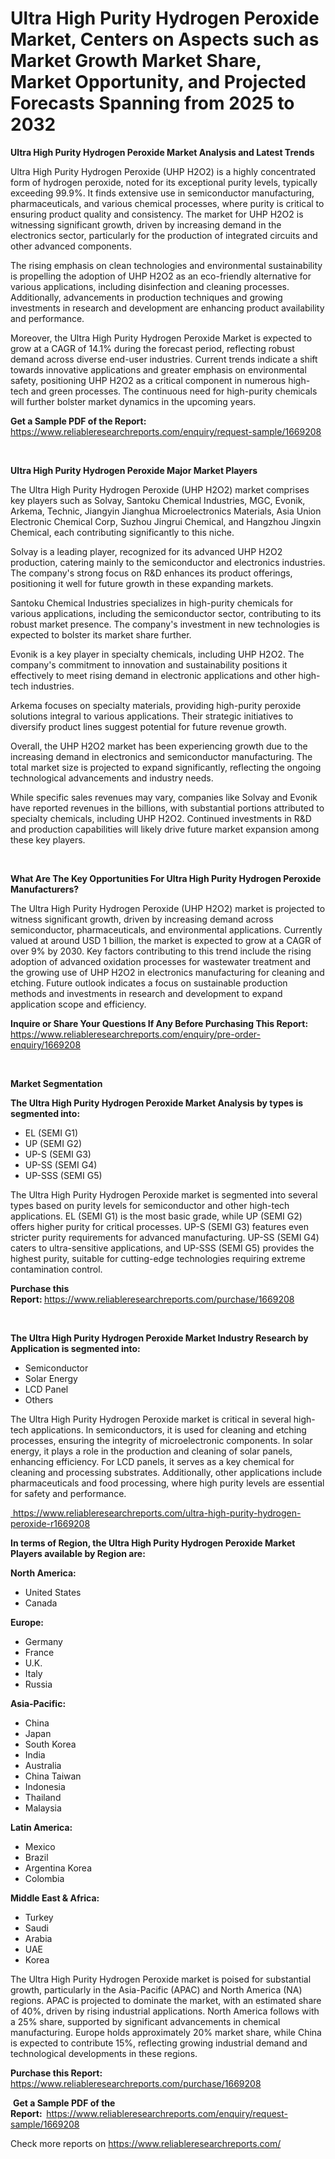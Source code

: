 <p><h1>Ultra High Purity Hydrogen Peroxide Market, Centers on Aspects such as Market Growth Market Share, Market Opportunity, and Projected Forecasts Spanning from 2025 to 2032</h1></p><p><strong>Ultra High Purity Hydrogen Peroxide Market Analysis and Latest Trends</strong></p>
<p><p>Ultra High Purity Hydrogen Peroxide (UHP H2O2) is a highly concentrated form of hydrogen peroxide, noted for its exceptional purity levels, typically exceeding 99.9%. It finds extensive use in semiconductor manufacturing, pharmaceuticals, and various chemical processes, where purity is critical to ensuring product quality and consistency. The market for UHP H2O2 is witnessing significant growth, driven by increasing demand in the electronics sector, particularly for the production of integrated circuits and other advanced components.</p><p>The rising emphasis on clean technologies and environmental sustainability is propelling the adoption of UHP H2O2 as an eco-friendly alternative for various applications, including disinfection and cleaning processes. Additionally, advancements in production techniques and growing investments in research and development are enhancing product availability and performance.</p><p>Moreover, the Ultra High Purity Hydrogen Peroxide Market is expected to grow at a CAGR of 14.1% during the forecast period, reflecting robust demand across diverse end-user industries. Current trends indicate a shift towards innovative applications and greater emphasis on environmental safety, positioning UHP H2O2 as a critical component in numerous high-tech and green processes. The continuous need for high-purity chemicals will further bolster market dynamics in the upcoming years.</p></p>
<p><strong>Get a Sample PDF of the Report:&nbsp;</strong> <a href="https://www.reliableresearchreports.com/enquiry/request-sample/1669208?utm_campaign=3083&utm_medium=2&utm_source=Github&utm_content=ia&utm_term=04042025&utm_id=ultra-high-purity-hydrogen-peroxide">https://www.reliableresearchreports.com/enquiry/request-sample/1669208</a></p>
<p>&nbsp;</p>
<p><strong>Ultra High Purity Hydrogen Peroxide Major Market Players</strong></p>
<p><p>The Ultra High Purity Hydrogen Peroxide (UHP H2O2) market comprises key players such as Solvay, Santoku Chemical Industries, MGC, Evonik, Arkema, Technic, Jiangyin Jianghua Microelectronics Materials, Asia Union Electronic Chemical Corp, Suzhou Jingrui Chemical, and Hangzhou Jingxin Chemical, each contributing significantly to this niche.</p><p>Solvay is a leading player, recognized for its advanced UHP H2O2 production, catering mainly to the semiconductor and electronics industries. The company's strong focus on R&D enhances its product offerings, positioning it well for future growth in these expanding markets.</p><p>Santoku Chemical Industries specializes in high-purity chemicals for various applications, including the semiconductor sector, contributing to its robust market presence. The company's investment in new technologies is expected to bolster its market share further.</p><p>Evonik is a key player in specialty chemicals, including UHP H2O2. The company's commitment to innovation and sustainability positions it effectively to meet rising demand in electronic applications and other high-tech industries.</p><p>Arkema focuses on specialty materials, providing high-purity peroxide solutions integral to various applications. Their strategic initiatives to diversify product lines suggest potential for future revenue growth.</p><p>Overall, the UHP H2O2 market has been experiencing growth due to the increasing demand in electronics and semiconductor manufacturing. The total market size is projected to expand significantly, reflecting the ongoing technological advancements and industry needs.</p><p>While specific sales revenues may vary, companies like Solvay and Evonik have reported revenues in the billions, with substantial portions attributed to specialty chemicals, including UHP H2O2. Continued investments in R&D and production capabilities will likely drive future market expansion among these key players.</p></p>
<p>&nbsp;</p>
<p><strong>What Are The Key Opportunities For Ultra High Purity Hydrogen Peroxide Manufacturers?</strong></p>
<p><p>The Ultra High Purity Hydrogen Peroxide (UHP H2O2) market is projected to witness significant growth, driven by increasing demand across semiconductor, pharmaceuticals, and environmental applications. Currently valued at around USD 1 billion, the market is expected to grow at a CAGR of over 9% by 2030. Key factors contributing to this trend include the rising adoption of advanced oxidation processes for wastewater treatment and the growing use of UHP H2O2 in electronics manufacturing for cleaning and etching. Future outlook indicates a focus on sustainable production methods and investments in research and development to expand application scope and efficiency.</p></p>
<p><strong>Inquire or Share Your Questions If Any Before Purchasing This Report:</strong> <a href="https://www.reliableresearchreports.com/enquiry/pre-order-enquiry/1669208?utm_campaign=3083&utm_medium=2&utm_source=Github&utm_content=ia&utm_term=04042025&utm_id=ultra-high-purity-hydrogen-peroxide">https://www.reliableresearchreports.com/enquiry/pre-order-enquiry/1669208</a></p>
<p>&nbsp;</p>
<p><strong>Market Segmentation</strong></p>
<p><strong>The Ultra High Purity Hydrogen Peroxide Market Analysis by types is segmented into:</strong></p>
<p><ul><li>EL (SEMI G1)</li><li>UP (SEMI G2)</li><li>UP-S (SEMI G3)</li><li>UP-SS (SEMI G4)</li><li>UP-SSS (SEMI G5)</li></ul></p>
<p><p>The Ultra High Purity Hydrogen Peroxide market is segmented into several types based on purity levels for semiconductor and other high-tech applications. EL (SEMI G1) is the most basic grade, while UP (SEMI G2) offers higher purity for critical processes. UP-S (SEMI G3) features even stricter purity requirements for advanced manufacturing. UP-SS (SEMI G4) caters to ultra-sensitive applications, and UP-SSS (SEMI G5) provides the highest purity, suitable for cutting-edge technologies requiring extreme contamination control.</p></p>
<p><strong>Purchase this Report:&nbsp;</strong><a href="https://www.reliableresearchreports.com/purchase/1669208?utm_campaign=3083&utm_medium=2&utm_source=Github&utm_content=ia&utm_term=04042025&utm_id=ultra-high-purity-hydrogen-peroxide">https://www.reliableresearchreports.com/purchase/1669208</a></p>
<p>&nbsp;</p>
<p><strong>The Ultra High Purity Hydrogen Peroxide Market Industry Research by Application is segmented into:</strong></p>
<p><ul><li>Semiconductor</li><li>Solar Energy</li><li>LCD Panel</li><li>Others</li></ul></p>
<p><p>The Ultra High Purity Hydrogen Peroxide market is critical in several high-tech applications. In semiconductors, it is used for cleaning and etching processes, ensuring the integrity of microelectronic components. In solar energy, it plays a role in the production and cleaning of solar panels, enhancing efficiency. For LCD panels, it serves as a key chemical for cleaning and processing substrates. Additionally, other applications include pharmaceuticals and food processing, where high purity levels are essential for safety and performance.</p></p>
<p><a href="https://www.reliableresearchreports.com/ultra-high-purity-hydrogen-peroxide-r1669208?utm_campaign=3083&utm_medium=2&utm_source=Github&utm_content=ia&utm_term=04042025&utm_id=ultra-high-purity-hydrogen-peroxide">&nbsp;https://www.reliableresearchreports.com/ultra-high-purity-hydrogen-peroxide-r1669208</a></p>
<p><strong>In terms of Region, the Ultra High Purity Hydrogen Peroxide Market Players available by Region are:</strong></p>
<p>
    <p> <strong> North America: </strong>
        <ul>
            <li>United States</li>
            <li>Canada</li>
        </ul>
        </p> 
    <p> <strong> Europe: </strong>
        <ul>
            <li>Germany</li>
            <li>France</li>
            <li>U.K.</li>
            <li>Italy</li>
            <li>Russia</li>
        </ul>
        </p> 
    <p> <strong> Asia-Pacific: </strong>
        <ul>
            <li>China</li>
            <li>Japan</li>
            <li>South Korea</li>
            <li>India</li>
            <li>Australia</li>
            <li>China Taiwan</li>
            <li>Indonesia</li>
            <li>Thailand</li>
            <li>Malaysia</li>
        </ul>
        </p> 
    <p> <strong> Latin America: </strong>
        <ul>
            <li>Mexico</li>
            <li>Brazil</li>
            <li>Argentina Korea</li>
            <li>Colombia</li>
        </ul>
        </p> 
    <p> <strong> Middle East & Africa: </strong>
        <ul>
            <li>Turkey</li>
            <li>Saudi</li>
            <li>Arabia</li>
            <li>UAE</li>
            <li>Korea</li>
        </ul>
    </p>
    </p>
<p><p>The Ultra High Purity Hydrogen Peroxide market is poised for substantial growth, particularly in the Asia-Pacific (APAC) and North America (NA) regions. APAC is projected to dominate the market, with an estimated share of 40%, driven by rising industrial applications. North America follows with a 25% share, supported by significant advancements in chemical manufacturing. Europe holds approximately 20% market share, while China is expected to contribute 15%, reflecting growing industrial demand and technological developments in these regions.</p></p>
<p><strong>Purchase this Report: </strong><a href="https://www.reliableresearchreports.com/purchase/1669208?utm_campaign=3083&utm_medium=2&utm_source=Github&utm_content=ia&utm_term=04042025&utm_id=ultra-high-purity-hydrogen-peroxide">https://www.reliableresearchreports.com/purchase/1669208</a></p>
<p>&nbsp;<strong>Get a Sample PDF of the Report:&nbsp;&nbsp;</strong><a href="https://www.reliableresearchreports.com/enquiry/request-sample/1669208?utm_campaign=3083&utm_medium=2&utm_source=Github&utm_content=ia&utm_term=04042025&utm_id=ultra-high-purity-hydrogen-peroxide">https://www.reliableresearchreports.com/enquiry/request-sample/1669208</a></p>
<p><strong></strong></p>
<p>Check more reports on <a href="https://www.reliableresearchreports.com/?utm_campaign=3083&utm_medium=2&utm_source=Github&utm_content=ia&utm_term=04042025&utm_id=ultra-high-purity-hydrogen-peroxide">https://www.reliableresearchreports.com/</a></p>